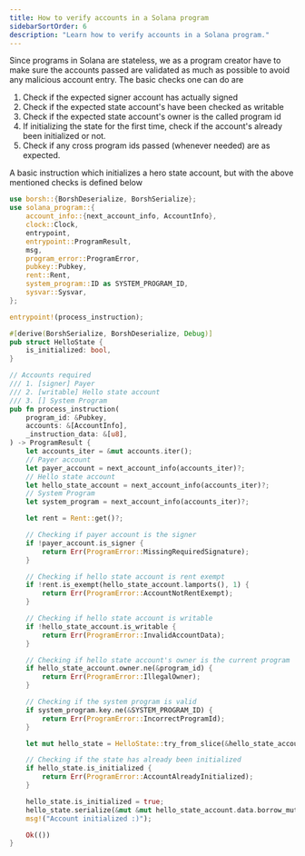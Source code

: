 ```yaml
---
title: How to verify accounts in a Solana program
sidebarSortOrder: 6
description: "Learn how to verify accounts in a Solana program."
---
```


Since programs in Solana are stateless, we as a program creator have to make
sure the accounts passed are validated as much as possible to avoid any
malicious account entry. The basic checks one can do are

1. Check if the expected signer account has actually signed
2. Check if the expected state account's have been checked as writable
3. Check if the expected state account's owner is the called program id
4. If initializing the state for the first time, check if the account's already
   been initialized or not.
5. Check if any cross program ids passed (whenever needed) are as expected.

A basic instruction which initializes a hero state account, but with the above
mentioned checks is defined below

```rust filename="verify-accounts.rs"
use borsh::{BorshDeserialize, BorshSerialize};
use solana_program::{
    account_info::{next_account_info, AccountInfo},
    clock::Clock,
    entrypoint,
    entrypoint::ProgramResult,
    msg,
    program_error::ProgramError,
    pubkey::Pubkey,
    rent::Rent,
    system_program::ID as SYSTEM_PROGRAM_ID,
    sysvar::Sysvar,
};

entrypoint!(process_instruction);

#[derive(BorshSerialize, BorshDeserialize, Debug)]
pub struct HelloState {
    is_initialized: bool,
}

// Accounts required
/// 1. [signer] Payer
/// 2. [writable] Hello state account
/// 3. [] System Program
pub fn process_instruction(
    program_id: &Pubkey,
    accounts: &[AccountInfo],
    _instruction_data: &[u8],
) -> ProgramResult {
    let accounts_iter = &mut accounts.iter();
    // Payer account
    let payer_account = next_account_info(accounts_iter)?;
    // Hello state account
    let hello_state_account = next_account_info(accounts_iter)?;
    // System Program
    let system_program = next_account_info(accounts_iter)?;

    let rent = Rent::get()?;

    // Checking if payer account is the signer
    if !payer_account.is_signer {
        return Err(ProgramError::MissingRequiredSignature);
    }

    // Checking if hello state account is rent exempt
    if !rent.is_exempt(hello_state_account.lamports(), 1) {
        return Err(ProgramError::AccountNotRentExempt);
    }

    // Checking if hello state account is writable
    if !hello_state_account.is_writable {
        return Err(ProgramError::InvalidAccountData);
    }

    // Checking if hello state account's owner is the current program
    if hello_state_account.owner.ne(&program_id) {
        return Err(ProgramError::IllegalOwner);
    }

    // Checking if the system program is valid
    if system_program.key.ne(&SYSTEM_PROGRAM_ID) {
        return Err(ProgramError::IncorrectProgramId);
    }

    let mut hello_state = HelloState::try_from_slice(&hello_state_account.data.borrow())?;

    // Checking if the state has already been initialized
    if hello_state.is_initialized {
        return Err(ProgramError::AccountAlreadyInitialized);
    }

    hello_state.is_initialized = true;
    hello_state.serialize(&mut &mut hello_state_account.data.borrow_mut()[..])?;
    msg!("Account initialized :)");

    Ok(())
}
```
